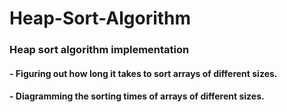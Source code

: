 # Heap-Sort-Algorithm
### Heap sort algorithm implementation
#### - Figuring out how long it takes to sort arrays of different sizes.
#### - Diagramming the sorting times of arrays of different sizes.
